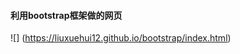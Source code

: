 <!-- > 一切反动派都是纸老虎。———— 毛主席

# 一级标题
## 一级标题
### 一级标题
#### 一级标题
##### 一级标题
###### 一级标题

*一级标题*
**一级标题**

- 一级标题
- 一级标题
- 一级标题
- 一级标题

+ 一级标题
    - 一级标题
    - 一级标题
+ 一级标题


![相当alt](https://upload-images.jianshu.io/upload_images/5545609-14761f94b87f8ac4.png?imageMogr2/auto-orient/strip|imageView2/2/w/1200/format/webp)


[百度](http://www.baidu.com)


|  表头   | 表头  |
|  ----  | ----  |
| 单元格  | 单元格 |
| 单元格  | 单元格 |


<a href="xxx">百度</a> -->

#### 利用bootstrap框架做的网页
![] (https://liuxuehui12.github.io/bootstrap/index.html)